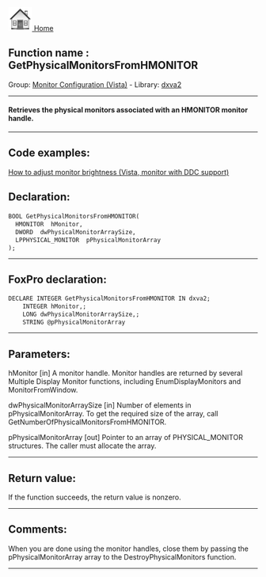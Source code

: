 [<img src="../../images/home.png"> Home ](https://github.com/VFPX/Win32API)  

## Function name : GetPhysicalMonitorsFromHMONITOR
Group: [Monitor Configuration (Vista)](../../functions_group.md#Monitor_Configuration_(Vista))  -  Library: [dxva2](../../../libraries.md#dxva2)  
***  


#### Retrieves the physical monitors associated with an HMONITOR monitor handle.
***  


## Code examples:
[How to adjust monitor brightness (Vista, monitor with DDC support)](../../samples/sample_543.md)  

## Declaration:
```foxpro  
BOOL GetPhysicalMonitorsFromHMONITOR(
  HMONITOR  hMonitor,
  DWORD  dwPhysicalMonitorArraySize,
  LPPHYSICAL_MONITOR  pPhysicalMonitorArray
);  
```  
***  


## FoxPro declaration:
```foxpro  
DECLARE INTEGER GetPhysicalMonitorsFromHMONITOR IN dxva2;
	INTEGER hMonitor,;
	LONG dwPhysicalMonitorArraySize,;
	STRING @pPhysicalMonitorArray  
```  
***  


## Parameters:
hMonitor
[in]  A monitor handle. Monitor handles are returned by several Multiple Display Monitor functions, including EnumDisplayMonitors and MonitorFromWindow.

dwPhysicalMonitorArraySize
[in]  Number of elements in pPhysicalMonitorArray. To get the required size of the array, call GetNumberOfPhysicalMonitorsFromHMONITOR.

pPhysicalMonitorArray
[out]  Pointer to an array of PHYSICAL_MONITOR structures. The caller must allocate the array.
  
***  


## Return value:
If the function succeeds, the return value is nonzero.  
***  


## Comments:
When you are done using the monitor handles, close them by passing the pPhysicalMonitorArray array to the DestroyPhysicalMonitors function.  
  
***  

